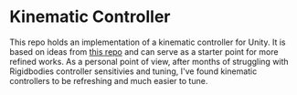 # Kinematic Controller 

This repo holds an implementation of a kinematic controller for Unity. It is based on ideas from [this repo](https://github.com/dbrizov/NaughtyController) and can serve as a starter point for more refined works. As a personal point of view, after months of struggling with Rigidbodies controller sensitivies and tuning, I've found kinematic controllers to be refreshing and much easier to tune.

 